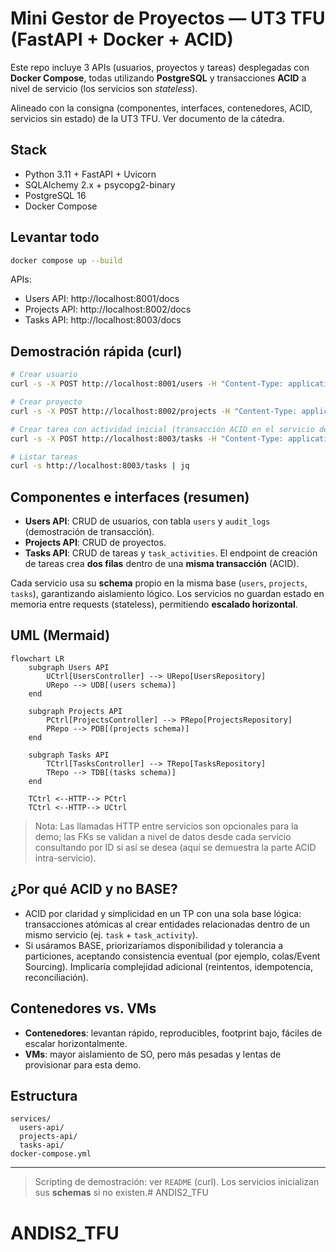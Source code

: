 # Mini Gestor de Proyectos — UT3 TFU (FastAPI + Docker + ACID)

Este repo incluye 3 APIs (usuarios, proyectos y tareas) desplegadas con **Docker Compose**,
todas utilizando **PostgreSQL** y transacciones **ACID** a nivel de servicio (los servicios son *stateless*).

Alineado con la consigna (componentes, interfaces, contenedores, ACID, servicios sin estado) de la UT3 TFU. Ver documento de la cátedra.

## Stack
- Python 3.11 + FastAPI + Uvicorn
- SQLAlchemy 2.x + psycopg2-binary
- PostgreSQL 16
- Docker Compose

## Levantar todo
```bash
docker compose up --build
```

APIs:
- Users API: http://localhost:8001/docs
- Projects API: http://localhost:8002/docs
- Tasks API: http://localhost:8003/docs

## Demostración rápida (curl)
```bash
# Crear usuario
curl -s -X POST http://localhost:8001/users -H "Content-Type: application/json" -d '{"name":"Mateo","email":"mateo@example.com"}' | jq

# Crear proyecto
curl -s -X POST http://localhost:8002/projects -H "Content-Type: application/json" -d '{"name":"TFU","owner_user_id":1}' | jq

# Crear tarea con actividad inicial (transacción ACID en el servicio de tareas)
curl -s -X POST http://localhost:8003/tasks -H "Content-Type: application/json" -d '{"title":"Preparar entrega","project_id":1,"assignee_user_id":1}' | jq

# Listar tareas
curl -s http://localhost:8003/tasks | jq
```

## Componentes e interfaces (resumen)
- **Users API**: CRUD de usuarios, con tabla `users` y `audit_logs` (demostración de transacción).
- **Projects API**: CRUD de proyectos.
- **Tasks API**: CRUD de tareas y `task_activities`. El endpoint de creación de tareas crea **dos filas** dentro de una **misma transacción** (ACID).

Cada servicio usa su **schema** propio en la misma base (`users`, `projects`, `tasks`), garantizando aislamiento lógico.
Los servicios no guardan estado en memoria entre requests (stateless), permitiendo **escalado horizontal**.

## UML (Mermaid)
```mermaid
flowchart LR
    subgraph Users API
        UCtrl[UsersController] --> URepo[UsersRepository]
        URepo --> UDB[(users schema)]
    end

    subgraph Projects API
        PCtrl[ProjectsController] --> PRepo[ProjectsRepository]
        PRepo --> PDB[(projects schema)]
    end

    subgraph Tasks API
        TCtrl[TasksController] --> TRepo[TasksRepository]
        TRepo --> TDB[(tasks schema)]
    end

    TCtrl <--HTTP--> PCtrl
    TCtrl <--HTTP--> UCtrl
```

> Nota: Las llamadas HTTP entre servicios son opcionales para la demo; las FKs se validan a nivel de datos desde cada servicio consultando por ID si así se desea (aquí se demuestra la parte ACID intra-servicio).

## ¿Por qué ACID y no BASE?
- ACID por claridad y simplicidad en un TP con una sola base lógica: transacciones atómicas al crear entidades relacionadas dentro de un mismo servicio (ej. `task` + `task_activity`).
- Si usáramos BASE, priorizaríamos disponibilidad y tolerancia a particiones, aceptando consistencia eventual (por ejemplo, colas/Event Sourcing). Implicaría complejidad adicional (reintentos, idempotencia, reconciliación).

## Contenedores vs. VMs
- **Contenedores**: levantan rápido, reproducibles, footprint bajo, fáciles de escalar horizontalmente.
- **VMs**: mayor aislamiento de SO, pero más pesadas y lentas de provisionar para esta demo.

## Estructura
```
services/
  users-api/
  projects-api/
  tasks-api/
docker-compose.yml
```

---

> Scripting de demostración: ver `README` (curl). Los servicios inicializan sus **schemas** si no existen.# ANDIS2_TFU
# ANDIS2_TFU
